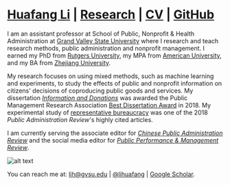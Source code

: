 # [Huafang Li](https://lihuafang.github.io/) | [Research](https://scholar.google.com/citations?hl=en&user=ku5cRAYAAAAJ&view_op=list_works&sortby=pubdate) | [CV](https://drive.google.com/open?id=1o8nxexoyQZ5tP2sBtk7huEcD8BsFMrWL) | [GitHub](https://github.com/lihuafang)

I am an assistant professor at School of Public, Nonprofit & Health Administration at [Grand Valley State University](https://www.gvsu.edu/spnha/) where I research and teach research methods, public administration and nonprofit management. I earned my PhD from [Rutgers University](http://spaa.newark.rutgers.edu), my MPA from [American University](https://www.american.edu/spa/), and my BA from [Zhejiang University](http://www.cec.zju.edu.cn/). 

My research focuses on using mixed methods, such as machine learning and experiments, to study the effects of public and nonprofit information on citizens' decisions of coproducing public goods and services. My dissertation [*Information and Donations*](https://doi.org/doi:10.7282/T35T3PDQ) was awarded the Public Management Research Association [Best Dissertation Award](https://pmranet.org/awards/) in 2018. My experimental study of [representative bureaucracy](https://onlinelibrary.wiley.com/doi/full/10.1111/puar.12401) was one of the 2018 *Public Administration Review*'s highly cited articles.  

I am currently serving the associate editor for [*Chinese Public Administration Review*](https://cpar.net/) and the social media editor for [*Public Performance & Management Review*](https://www.tandfonline.com/toc/mpmr20/current).

![alt text](https://avatars3.githubusercontent.com/u/10341996?s=460&v=4)

You can reach me at: lih@gvsu.edu | [@lihuafang](https://twitter.com/lihuafang) | [Google Scholar](https://scholar.google.com/citations?hl=en&user=ku5cRAYAAAAJ&view_op=list_works&sortby=pubdate).
